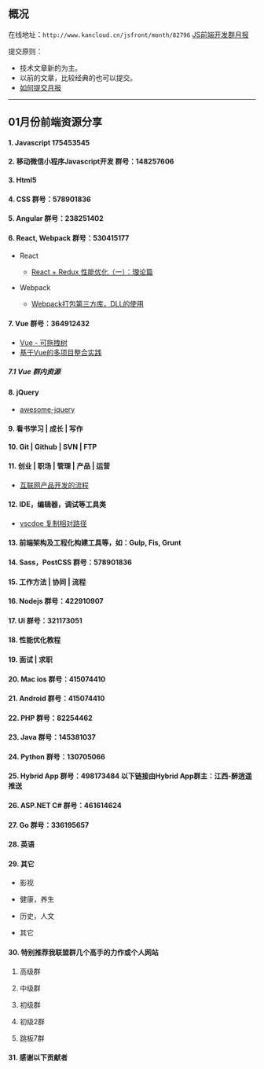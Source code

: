 ## 概况

在线地址：`http://www.kancloud.cn/jsfront/month/82796` [JS前端开发群月报](http://www.kancloud.cn/jsfront/month/82796)


提交原则：

- 技术文章新的为主。
- 以前的文章，比较经典的也可以提交。
- [如何提交月报](http://www.kancloud.cn/jsfront/month/227309)

---


## 01月份前端资源分享
#### 1. Javascript 175453545


#### 2. 移动微信小程序Javascript开发 群号：148257606


#### 3. Html5


#### 4. CSS  群号：578901836

#### 5. Angular 群号：238251402

#### 6. React, Webpack 群号：530415177
- React
    
    - [React + Redux 性能优化（一）：理论篇](https://zhuanlan.zhihu.com/p/32601923)

- Webpack

    - [Webpack打包第三方库，DLL的使用](https://github.com/zhongxia245/blog/issues/76)

#### 7. Vue 群号：364912432
- [Vue - 可拖拽树](https://github.com/ltaoo/vue-draggable-tree)
- [基于Vue的多项目整合实践](https://juejin.im/post/59e379586fb9a0450670a902)

##### 7.1 Vue 群内资源


#### 8. jQuery
- [awesome-jquery](https://github.com/petk/awesome-jquery)

#### 9. 看书学习 | 成长 | 写作


#### 10. Git | Github | SVN | FTP

#### 11. 创业 | 职场 | 管理 | 产品 | 运营
- [互联网产品开发的流程](https://www.jianshu.com/p/a2ec9b8d48de)

#### 12. IDE，编辑器，调试等工具类
- [vscdoe 复制相对路径](https://marketplace.visualstudio.com/items?itemName=alexdima.copy-relative-path)

#### 13. 前端架构及工程化构建工具等，如：Gulp, Fis, Grunt

#### 14. Sass，PostCSS  群号：578901836

#### 15. 工作方法 | 协同 | 流程

#### 16. Nodejs 群号：422910907

#### 17. UI 群号：321173051

#### 18. 性能优化教程

#### 19. 面试 | 求职

#### 20. Mac ios 群号：415074410

#### 21. Android 群号：415074410

#### 22. PHP 群号：82254462

#### 23. Java 群号：145381037

#### 24. Python 群号：130705066

#### 25. Hybrid App 群号：498173484 以下链接由Hybrid App群主：江西-醉逍遥推送

#### 26. ASP.NET C# 群号：461614624

#### 27. Go 群号：336195657

#### 28. 英语

#### 29. 其它

- 影视


- 健康，养生


- 历史，人文


- 其它



#### 30. 特别推荐我联盟群几个高手的力作或个人网站

1. 高级群



2. 中级群


3. 初级群

4. 初级2群


5. 跳板7群


#### 31. 感谢以下贡献者

